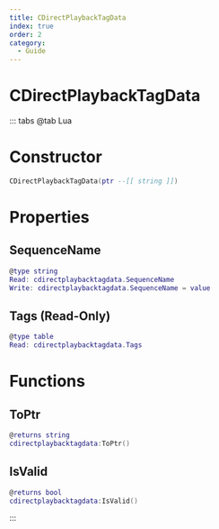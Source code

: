 ```yaml
---
title: CDirectPlaybackTagData
index: true
order: 2
category:
  - Guide
---
```


# CDirectPlaybackTagData

::: tabs
@tab Lua
# Constructor
```lua
CDirectPlaybackTagData(ptr --[[ string ]])
```
# Properties
## SequenceName 
```lua
@type string
Read: cdirectplaybacktagdata.SequenceName
Write: cdirectplaybacktagdata.SequenceName = value
```
## Tags (Read-Only)
```lua
@type table
Read: cdirectplaybacktagdata.Tags
```
# Functions
## ToPtr
```lua
@returns string
cdirectplaybacktagdata:ToPtr()
```
## IsValid
```lua
@returns bool
cdirectplaybacktagdata:IsValid()
```

:::